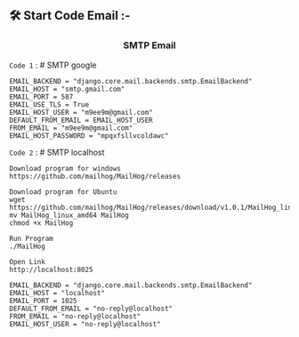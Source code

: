 ## 🛠️ Start Code Email :-

<h3 align="center"> SMTP Email </h3>

`Code 1` : # SMTP google

```
EMAIL_BACKEND = "django.core.mail.backends.smtp.EmailBackend"
EMAIL_HOST = "smtp.gmail.com"
EMAIL_PORT = 587
EMAIL_USE_TLS = True
EMAIL_HOST_USER = "m9ee9m@gmail.com"
DEFAULT_FROM_EMAIL = EMAIL_HOST_USER
FROM_EMAIL = "m9ee9m@gmail.com"
EMAIL_HOST_PASSWORD = "mpqxfsllvcoldawc"
```

`Code 2` : # SMTP localhost

```
Download program for windows
https://github.com/mailhog/MailHog/releases
```

```
Download program for Ubuntu
wget https://github.com/mailhog/MailHog/releases/download/v1.0.1/MailHog_linux_amd64
mv MailHog_linux_amd64 MailHog
chmod +x MailHog
```

```
Run Program
./MailHog
```

```
Open Link
http://localhost:8025
```

```
EMAIL_BACKEND = "django.core.mail.backends.smtp.EmailBackend"
EMAIL_HOST = "localhost"
EMAIL_PORT = 1025
DEFAULT_FROM_EMAIL = "no-reply@localhost"
FROM_EMAIL = "no-reply@localhost"
EMAIL_HOST_USER = "no-reply@localhost"
```

